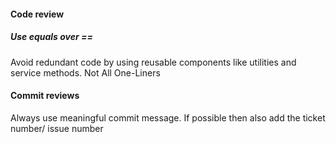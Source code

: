 #### Code review
##### Use equals over ==
Avoid redundant code by using reusable components like utilities and service methods.
Not All One-Liners





#### Commit reviews
Always use meaningful commit message. If possible then also add the ticket number/ issue number

